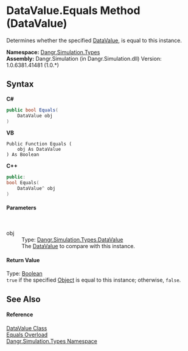 # DataValue.Equals Method (DataValue)
 

Determines whether the specified <a href="T_Dangr_Simulation_Types_DataValue">DataValue</a>, is equal to this instance.

**Namespace:**&nbsp;<a href="N_Dangr_Simulation_Types">Dangr.Simulation.Types</a><br />**Assembly:**&nbsp;Dangr.Simulation (in Dangr.Simulation.dll) Version: 1.0.6381.41481 (1.0.*)

## Syntax

**C#**<br />
``` C#
public bool Equals(
	DataValue obj
)
```

**VB**<br />
``` VB
Public Function Equals ( 
	obj As DataValue
) As Boolean
```

**C++**<br />
``` C++
public:
bool Equals(
	DataValue^ obj
)
```


#### Parameters
&nbsp;<dl><dt>obj</dt><dd>Type: <a href="T_Dangr_Simulation_Types_DataValue">Dangr.Simulation.Types.DataValue</a><br />The <a href="T_Dangr_Simulation_Types_DataValue">DataValue</a> to compare with this instance.</dd></dl>

#### Return Value
Type: <a href="http://msdn2.microsoft.com/en-us/library/a28wyd50" target="_blank">Boolean</a><br />`true` if the specified <a href="http://msdn2.microsoft.com/en-us/library/e5kfa45b" target="_blank">Object</a> is equal to this instance; otherwise, `false`.

## See Also


#### Reference
<a href="T_Dangr_Simulation_Types_DataValue">DataValue Class</a><br /><a href="Overload_Dangr_Simulation_Types_DataValue_Equals">Equals Overload</a><br /><a href="N_Dangr_Simulation_Types">Dangr.Simulation.Types Namespace</a><br />